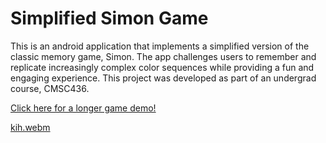# Simplified Simon Game
This is an android application that implements a simplified version of the classic memory game, Simon. The app challenges users to remember and replicate increasingly complex color sequences while providing a fun and engaging experience. This project was developed as part of an undergrad course, CMSC436. 

<a href="https://youtu.be/P_xT9mi8jJU">Click here for a longer game demo!</a>

[kih.webm](https://github.com/user-attachments/assets/fb0a1db8-dc6a-416d-b818-6161fdcf2efc)
